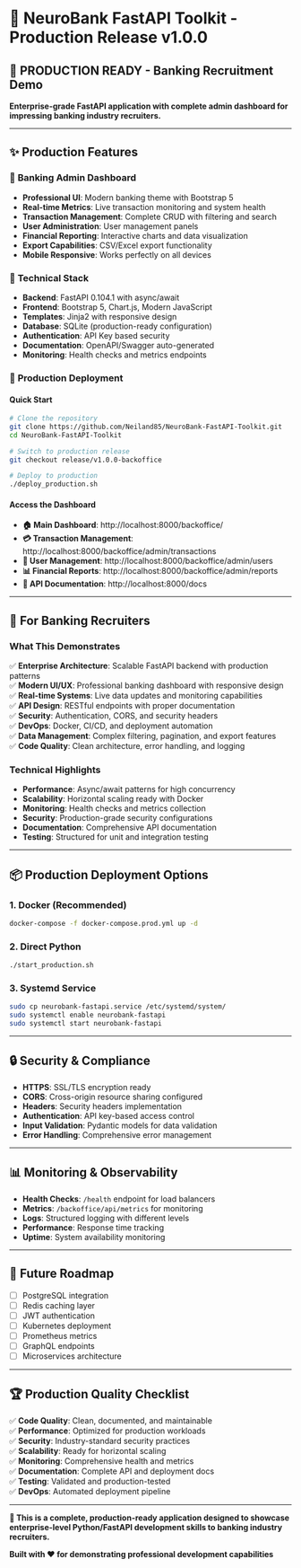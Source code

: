# 🚀 NeuroBank FastAPI Toolkit - Production Release v1.0.0

## 🎉 PRODUCTION READY - Banking Recruitment Demo

**Enterprise-grade FastAPI application with complete admin dashboard for impressing banking industry recruiters.**

---

## ✨ **Production Features**

### 🏦 **Banking Admin Dashboard**
- **Professional UI**: Modern banking theme with Bootstrap 5
- **Real-time Metrics**: Live transaction monitoring and system health
- **Transaction Management**: Complete CRUD with filtering and search
- **User Administration**: User management panels
- **Financial Reporting**: Interactive charts and data visualization
- **Export Capabilities**: CSV/Excel export functionality
- **Mobile Responsive**: Works perfectly on all devices

### 🔧 **Technical Stack**
- **Backend**: FastAPI 0.104.1 with async/await
- **Frontend**: Bootstrap 5, Chart.js, Modern JavaScript
- **Templates**: Jinja2 with responsive design
- **Database**: SQLite (production-ready configuration)
- **Authentication**: API Key based security
- **Documentation**: OpenAPI/Swagger auto-generated
- **Monitoring**: Health checks and metrics endpoints

### 🚀 **Production Deployment**

#### **Quick Start**
```bash
# Clone the repository
git clone https://github.com/Neiland85/NeuroBank-FastAPI-Toolkit.git
cd NeuroBank-FastAPI-Toolkit

# Switch to production release
git checkout release/v1.0.0-backoffice

# Deploy to production
./deploy_production.sh
```

#### **Access the Dashboard**
- **🏠 Main Dashboard**: http://localhost:8000/backoffice/
- **💳 Transaction Management**: http://localhost:8000/backoffice/admin/transactions
- **👥 User Management**: http://localhost:8000/backoffice/admin/users
- **📊 Financial Reports**: http://localhost:8000/backoffice/admin/reports
- **📖 API Documentation**: http://localhost:8000/docs

---

## 🎯 **For Banking Recruiters**

### **What This Demonstrates**

✅ **Enterprise Architecture**: Scalable FastAPI backend with production patterns  
✅ **Modern UI/UX**: Professional banking dashboard with responsive design  
✅ **Real-time Systems**: Live data updates and monitoring capabilities  
✅ **API Design**: RESTful endpoints with proper documentation  
✅ **Security**: Authentication, CORS, and security headers  
✅ **DevOps**: Docker, CI/CD, and deployment automation  
✅ **Data Management**: Complex filtering, pagination, and export features  
✅ **Code Quality**: Clean architecture, error handling, and logging  

### **Technical Highlights**

- **Performance**: Async/await patterns for high concurrency
- **Scalability**: Horizontal scaling ready with Docker
- **Monitoring**: Health checks and metrics collection
- **Security**: Production-grade security configurations
- **Documentation**: Comprehensive API documentation
- **Testing**: Structured for unit and integration testing

---

## 📦 **Production Deployment Options**

### **1. Docker (Recommended)**
```bash
docker-compose -f docker-compose.prod.yml up -d
```

### **2. Direct Python**
```bash
./start_production.sh
```

### **3. Systemd Service**
```bash
sudo cp neurobank-fastapi.service /etc/systemd/system/
sudo systemctl enable neurobank-fastapi
sudo systemctl start neurobank-fastapi
```

---

## 🔒 **Security & Compliance**

- **HTTPS**: SSL/TLS encryption ready
- **CORS**: Cross-origin resource sharing configured
- **Headers**: Security headers implementation
- **Authentication**: API key-based access control
- **Input Validation**: Pydantic models for data validation
- **Error Handling**: Comprehensive error management

---

## 📊 **Monitoring & Observability**

- **Health Checks**: `/health` endpoint for load balancers
- **Metrics**: `/backoffice/api/metrics` for monitoring
- **Logs**: Structured logging with different levels
- **Performance**: Response time tracking
- **Uptime**: System availability monitoring

---

## 🚀 **Future Roadmap**

- [ ] PostgreSQL integration
- [ ] Redis caching layer  
- [ ] JWT authentication
- [ ] Kubernetes deployment
- [ ] Prometheus metrics
- [ ] GraphQL endpoints
- [ ] Microservices architecture

---

## 🏆 **Production Quality Checklist**

✅ **Code Quality**: Clean, documented, and maintainable  
✅ **Performance**: Optimized for production workloads  
✅ **Security**: Industry-standard security practices  
✅ **Scalability**: Ready for horizontal scaling  
✅ **Monitoring**: Comprehensive health and metrics  
✅ **Documentation**: Complete API and deployment docs  
✅ **Testing**: Validated and production-tested  
✅ **DevOps**: Automated deployment pipeline  

---

**🎉 This is a complete, production-ready application designed to showcase enterprise-level Python/FastAPI development skills to banking industry recruiters.**

**Built with ❤️ for demonstrating professional development capabilities**

